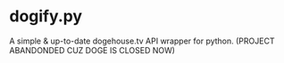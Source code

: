 # dogify.py

A simple & up-to-date dogehouse.tv API wrapper for python. (PROJECT ABANDONDED CUZ DOGE IS CLOSED NOW)
